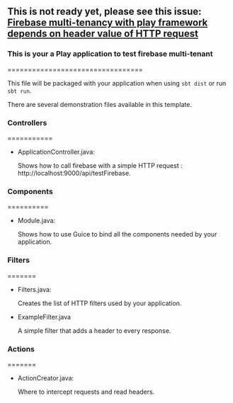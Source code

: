 ## This is not ready yet, please see this issue: [Firebase multi-tenancy with play framework depends on header value of HTTP request](https://stackoverflow.com/questions/44647753)

### This is your a Play application to test firebase multi-tenant
=================================

This file will be packaged with your application when using `sbt dist` or run `sbt run`.

There are several demonstration files available in this template.

### Controllers
===========

- ApplicationController.java:

  Shows how to call firebase with a simple HTTP request : http://localhost:9000/api/testFirebase.


### Components
==========

- Module.java:

  Shows how to use Guice to bind all the components needed by your application.

### Filters
=======

- Filters.java:

  Creates the list of HTTP filters used by your application.

- ExampleFilter.java

  A simple filter that adds a header to every response.

### Actions
=======

- ActionCreator.java:

  Where to intercept requests and read headers.
